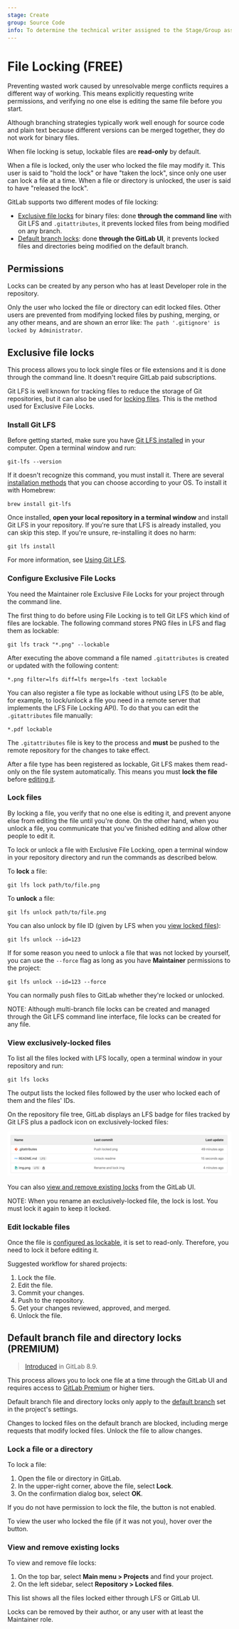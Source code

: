 ```yaml
---
stage: Create
group: Source Code
info: To determine the technical writer assigned to the Stage/Group associated with this page, see https://about.gitlab.com/handbook/product/ux/technical-writing/#assignments
---
```


# File Locking **(FREE)**

Preventing wasted work caused by unresolvable merge conflicts requires
a different way of working. This means explicitly requesting write permissions,
and verifying no one else is editing the same file before you start.

Although branching strategies typically work well enough for source code and
plain text because different versions can be merged together, they do not work
for binary files.

When file locking is setup, lockable files are **read-only** by default.

When a file is locked, only the user who locked the file may modify it. This
user is said to "hold the lock" or have "taken the lock", since only one user
can lock a file at a time. When a file or directory is unlocked, the user is
said to have "released the lock".

GitLab supports two different modes of file locking:

- [Exclusive file locks](#exclusive-file-locks) for binary files: done **through
  the command line** with Git LFS and `.gitattributes`, it prevents locked
  files from being modified on any branch.
- [Default branch locks](#default-branch-file-and-directory-locks): done
  **through the GitLab UI**, it prevents locked files and directories being
  modified on the default branch.

## Permissions

Locks can be created by any person who has at least
Developer role in the repository.

Only the user who locked the file or directory can edit locked files. Other
users are prevented from modifying locked files by pushing, merging,
or any other means, and are shown an error like: `The path '.gitignore' is
locked by Administrator`.

## Exclusive file locks

This process allows you to lock single files or file extensions and it is
done through the command line. It doesn't require GitLab paid subscriptions.

Git LFS is well known for tracking files to reduce the storage of
Git repositories, but it can also be used for [locking files](https://github.com/git-lfs/git-lfs/wiki/File-Locking).
This is the method used for Exclusive File Locks.

### Install Git LFS

Before getting started, make sure you have [Git LFS installed](../../topics/git/lfs/index.md) in your computer. Open a terminal window and run:

```shell
git-lfs --version
```

If it doesn't recognize this command, you must install it. There are
several [installation methods](https://git-lfs.github.com/) that you can
choose according to your OS. To install it with Homebrew:

```shell
brew install git-lfs
```

Once installed, **open your local repository in a terminal window** and
install Git LFS in your repository. If you're sure that LFS is already installed,
you can skip this step. If you're unsure, re-installing it does no harm:

```shell
git lfs install
```

For more information, see [Using Git LFS](../../topics/git/lfs/index.md#using-git-lfs).

### Configure Exclusive File Locks

You need the Maintainer role
Exclusive File Locks for your project through the command line.

The first thing to do before using File Locking is to tell Git LFS which
kind of files are lockable. The following command stores PNG files
in LFS and flag them as lockable:

```shell
git lfs track "*.png" --lockable
```

After executing the above command a file named `.gitattributes` is
created or updated with the following content:

```shell
*.png filter=lfs diff=lfs merge=lfs -text lockable
```

You can also register a file type as lockable without using LFS (to be able, for example,
to lock/unlock a file you need in a remote server that
implements the LFS File Locking API). To do that you can edit the
`.gitattributes` file manually:

```shell
*.pdf lockable
```

The `.gitattributes` file is key to the process and **must**
be pushed to the remote repository for the changes to take effect.

After a file type has been registered as lockable, Git LFS makes
them read-only on the file system automatically. This means you
must **lock the file** before [editing it](#edit-lockable-files).

### Lock files

By locking a file, you verify that no one else is editing it, and
prevent anyone else from editing the file until you're done. On the other
hand, when you unlock a file, you communicate that you've finished editing
and allow other people to edit it.

To lock or unlock a file with Exclusive File Locking, open a terminal window
in your repository directory and run the commands as described below.

To **lock** a file:

```shell
git lfs lock path/to/file.png
```

To **unlock** a file:

```shell
git lfs unlock path/to/file.png
```

You can also unlock by file ID (given by LFS when you [view locked files](#view-exclusively-locked-files)):

```shell
git lfs unlock --id=123
```

If for some reason you need to unlock a file that was not locked by
yourself, you can use the `--force` flag as long as you have **Maintainer**
permissions to the project:

```shell
git lfs unlock --id=123 --force
```

You can normally push files to GitLab whether they're locked or unlocked.

NOTE:
Although multi-branch file locks can be created and managed through the Git LFS
command line interface, file locks can be created for any file.

### View exclusively-locked files

To list all the files locked with LFS locally, open a terminal window in your
repository and run:

```shell
git lfs locks
```

The output lists the locked files followed by the user who locked each of them
and the files' IDs.

On the repository file tree, GitLab displays an LFS badge for files
tracked by Git LFS plus a padlock icon on exclusively-locked files:

![LFS-Locked files](img/lfs_locked_files_v13_2.png)

You can also [view and remove existing locks](#view-and-remove-existing-locks) from the GitLab UI.

NOTE:
When you rename an exclusively-locked file, the lock is lost. You must
lock it again to keep it locked.

### Edit lockable files

Once the file is [configured as lockable](#configure-exclusive-file-locks), it is set to read-only.
Therefore, you need to lock it before editing it.

Suggested workflow for shared projects:

1. Lock the file.
1. Edit the file.
1. Commit your changes.
1. Push to the repository.
1. Get your changes reviewed, approved, and merged.
1. Unlock the file.

## Default branch file and directory locks **(PREMIUM)**

> [Introduced](https://gitlab.com/gitlab-org/gitlab/-/merge_requests/440) in GitLab 8.9.

This process allows you to lock one file at a time through the GitLab UI and
requires access to [GitLab Premium](https://about.gitlab.com/pricing/)
or higher tiers.

Default branch file and directory locks only apply to the
[default branch](repository/branches/default.md) set in the project's settings.

Changes to locked files on the default branch are blocked, including merge
requests that modify locked files. Unlock the file to allow changes.

### Lock a file or a directory

To lock a file:

1. Open the file or directory in GitLab.
1. In the upper-right corner, above the file, select **Lock**.
1. On the confirmation dialog box, select **OK**.

If you do not have permission to lock the file, the button is not enabled.

To view the user who locked the file (if it was not you), hover over the button.

### View and remove existing locks

To view and remove file locks:

1. On the top bar, select **Main menu > Projects** and find your project.
1. On the left sidebar, select **Repository > Locked files**.

This list shows all the files locked either through LFS or GitLab UI.

Locks can be removed by their author, or any user
with at least the Maintainer role.
